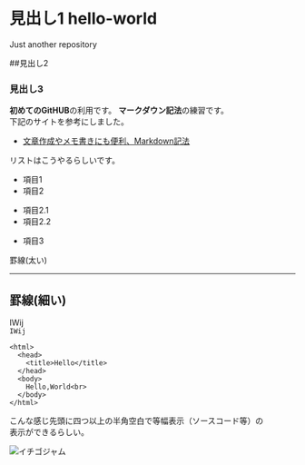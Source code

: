 # 見出し1 hello-world
Just another repository

##見出し2

### 見出し3

**初めてのGitHUB**の利用です。
**マークダウン記法**の練習です。  
下記のサイトを参考にしました。  
* [文章作成やメモ書きにも便利、Markdown記法](http://kojika17.com/2013/01/starting-markdown.html)

リストはこうやるらしいです。
* 項目1
* 項目2
 - 項目2.1
 - 項目2.2
* 項目3

罫線(太い)
****

罫線(細い)
---

IWij  
`IWij`

    <html>  
      <head>  
        <title>Hello</title>  
      </head>  
      <body>  
        Hello,World<br>  
      </body>  
    </html>  

こんな感じ先頭に四つ以上の半角空白で等幅表示（ソースコード等）の  
表示ができるらしい。

![イチゴジャム](http://nuneno.cocolog-nifty.com/photos/uncategorized/2016/05/07/dscn5177.jpg "Ichigojam")



